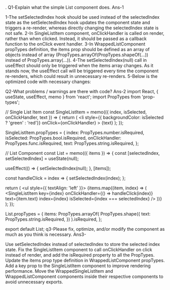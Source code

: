 .
Q1-Explain what the simple List component does.
Ans-1

1-The setSelectedIndex hook should be used instead of the selectedIndex state as the setSelectedIndex hook updates the component state and triggers a re-render, whereas directly changing the selectedIndex state is not safe.
2-In SingleListItem component, onClickHandler is called on render, rather than when clicked. Instead, it should be passed as a callback function to the onClick event handler.
3-In WrappedListComponent propTypes definition, the items prop should be defined as an array of objects instead of array (PropTypes.arrayOf(PropTypes.shapeOf(...)) instead of PropTypes.array(...)).
4-The setSelectedIndex(null) call in useEffect should only be triggered when the items array changes. As it stands now, the useEffect call will be triggered every time the component re-renders, which could result in unnecessary re-renders.
5-Below is the optimized code with necessary changes:

Q2-What problems / warnings are there with code?
Ans-2
import React, { useState, useEffect, memo } from 'react';
import PropTypes from 'prop-types';

// Single List Item
const SingleListItem = memo(({ index, isSelected, onClickHandler, text }) => {
  return (
    <li
      style={{ backgroundColor: isSelected ? 'green' : 'red'}}
      onClick={onClickHandler}
    >
      {text}
    </li>
  );
});

SingleListItem.propTypes = {
  index: PropTypes.number.isRequired,
  isSelected: PropTypes.bool.isRequired,
  onClickHandler: PropTypes.func.isRequired,
  text: PropTypes.string.isRequired,
};

// List Component
const List = memo(({ items }) => {
  const [selectedIndex, setSelectedIndex] = useState(null);

  useEffect(() => {
    setSelectedIndex(null);
  }, [items]);

  const handleClick = index => {
    setSelectedIndex(index);
  };

  return (
    <ul style={{ textAlign: 'left' }}>
      {items.map((item, index) => (
        <SingleListItem
          key={index}
          onClickHandler={() => handleClick(index)}
          text={item.text}
          index={index}
          isSelected={index === selectedIndex}
        />
      ))}
    </ul>
  );
});

List.propTypes = {
  items: PropTypes.arrayOf(
    PropTypes.shape({
      text: PropTypes.string.isRequired,
    })
  ).isRequired,
};

export default List;
q3-Please fix, optimize, and/or modify the component as much as you think is necessary.
Ans3-

Use setSelectedIndex instead of selectedIndex to store the selected index state.
Fix the SingleListItem component to call onClickHandler on click instead of render, and add the isRequired property to all the PropTypes.
Update the items prop type definition in WrappedListComponent propTypes.
Add a key prop to the SingleListItem component to improve rendering performance.
Move the WrappedSingleListItem and WrappedListComponent components inside their respective components to avoid unnecessary exports.
